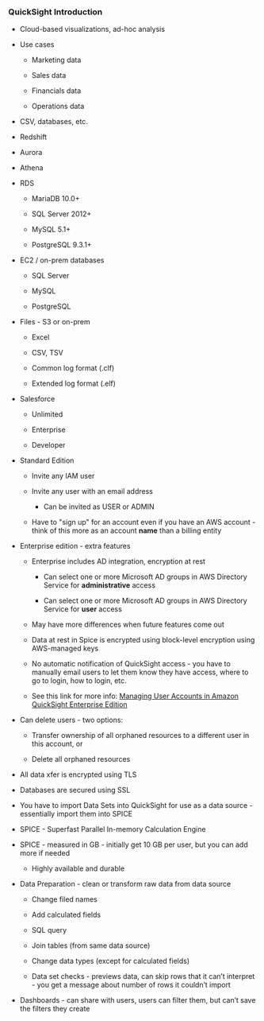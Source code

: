 ### QuickSight Introduction

* Cloud-based visualizations, ad-hoc analysis

* Use cases

    * Marketing data

    * Sales data

    * Financials data

    * Operations data

* CSV, databases, etc.

* Redshift

* Aurora

* Athena

* RDS

    * MariaDB 10.0+

    * SQL Server 2012+

    * MySQL 5.1+

    * PostgreSQL 9.3.1+

* EC2 / on-prem databases

    * SQL Server

    * MySQL

    * PostgreSQL

* Files - S3 or on-prem

    * Excel

    * CSV, TSV

    * Common log format (.clf)

    * Extended log format (.elf)

* Salesforce

    * Unlimited

    * Enterprise

    * Developer

* Standard Edition

    * Invite any IAM user

    * Invite any user with an email address

        * Can be invited as USER or ADMIN

    * Have to "sign up" for an account even if you have an AWS account - think of this more as an account **name** than a billing entity

* Enterprise edition - extra features

    * Enterprise includes AD integration, encryption at rest

        * Can select one or more Microsoft AD groups in AWS Directory Service for **administrative** access

        * Can select one or more Microsoft AD groups in AWS Directory Service for **user** access

    * May have more differences when future features come out

    * Data at rest in Spice is encrypted using block-level encryption using AWS-managed keys

    * No automatic notification of QuickSight access - you have to manually email users to let them know they have access, where to go to login, how to login, etc.

    * See this link for more info: [Managing User Accounts in Amazon QuickSight Enterprise Edition](http://docs.aws.amazon.com/quicksight/latest/user/managing-users-enterprise.html)

* Can delete users - two options:

    * Transfer ownership of all orphaned resources to a different user in this account, or

    * Delete all orphaned resources

* All data xfer is encrypted using TLS

* Databases are secured using SSL

* You have to import Data Sets into QuickSight for use as a data source - essentially import them into SPICE

* SPICE - Superfast Parallel In-memory Calculation Engine

* SPICE - measured in GB - initially get 10 GB per user, but you can add more if needed

    * Highly available and durable

* Data Preparation - clean or transform raw data from data source

    * Change filed names

    * Add calculated fields

    * SQL query

    * Join tables (from same data source)

    * Change data types (except for calculated fields)

    * Data set checks - previews data, can skip rows that it can’t interpret - you get a message about number of rows it couldn’t import

* Dashboards - can share with users, users can filter them, but can’t save the filters they create
